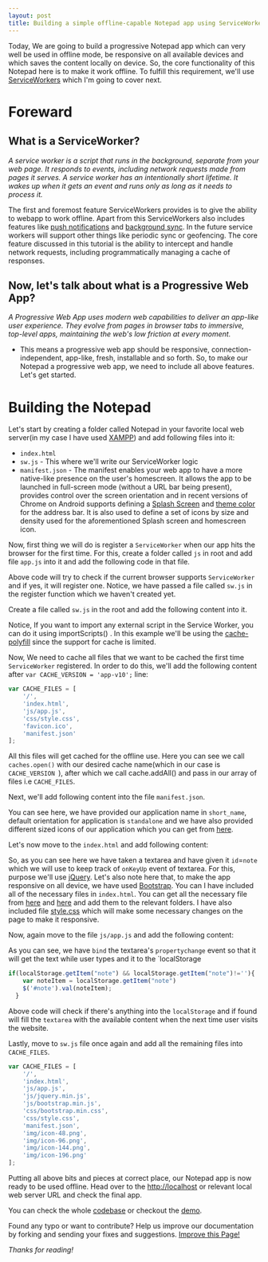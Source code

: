 ```yaml
---
layout: post
title: Building a simple offline-capable Notepad app using ServiceWorker
---
```


Today, We are going to build a progressive Notepad app which can very well be used in offline mode, be responsive on all available devices and which saves the content locally on device. So, the core functionality of this Notepad here is to make it work offline. To fulfill this requirement, we'll use [ServiceWorkers](https://developers.google.com/web/fundamentals/getting-started/primers/service-workers) which I'm going to cover next.

# Foreward

## What is a ServiceWorker?

_A service worker is a script that runs in the background, separate from your web page. It responds to events, including network requests made from pages it serves. A service worker has an intentionally short lifetime. It wakes up when it gets an event and runs only as long as it needs to process it._

The first and foremost feature ServiceWorkers provides is to give the ability to webapp to work offline. Apart from this ServiceWorkers also includes features like [push notifications](https://developers.google.com/web/updates/2015/03/push-notifications-on-the-open-web) and [background sync](https://developers.google.com/web/updates/2015/12/background-sync). In the future service workers will support other things like periodic sync or geofencing. The core feature discussed in this tutorial is the ability to intercept and handle network requests, including programmatically managing a cache of responses.

## Now, let's talk about what is a Progressive Web App?

_A Progressive Web App uses modern web capabilities to deliver an app-like user experience. They evolve from pages in browser tabs to immersive, top-level apps, maintaining the web's low friction at every moment._

- This means a progressive web app should be responsive, connection-independent, app-like, fresh, installable and so forth. So, to make our Notepad a progressive web app, we need to include all above features. Let's get started.

# Building the Notepad

Let's start by creating a folder called Notepad in your favorite local web server(in my case I have used [XAMPP](https://www.apachefriends.org/index.html)) and add following files into it:

- `index.html`
- `sw.js` - This where we'll write our ServiceWorker logic
- `manifest.json` - The manifest enables your web app to have a more native-like presence on the user's homescreen. It allows the app to be launched in full-screen mode (without a URL bar being present), provides control over the screen orientation and in recent versions of Chrome on Android supports defining a [Splash Screen](https://developers.google.com/web/updates/2015/10/splashscreen?hl=en) and [theme color](https://developers.google.com/web/updates/2014/11/Support-for-theme-color-in-Chrome-39-for-Android?hl=en) for the address bar. It is also used to define a set of icons by size and density used for the aforementioned Splash screen and homescreen icon.

Now, first thing we will do is register a `ServiceWorker` when our app hits the browser for the first time. For this, create a folder called `js` in root and add file `app.js` into it and add the following code in that file.

<script src="https://gist.github.com/amitmerchant1990/47533b3422bce2d50437d12fba705858.js"></script>

Above code will try to check if the current browser supports `ServiceWorker` and if yes, it will register one. Notice, we have passed a file called `sw.js` in the register function which we haven't created yet.

Create a file called `sw.js` in the root and add the following content into it.

<script src="https://gist.github.com/amitmerchant1990/4d5bb62b795b10cb593e8b585ae8a1a5.js"></script>

Notice, If you want to import any external script in the Service Worker, you can do it using importScripts() . In this example we'll be using the [cache-polyfill](https://github.com/coonsta/cache-polyfill) since the support for cache is limited.

Now, We need to cache all files that we want to be cached the first time `ServiceWorker` registered. In order to do this, we'll add the following content after `var CACHE_VERSION = 'app-v10';` line:

```javascript
var CACHE_FILES = [
    '/',
    'index.html',
    'js/app.js',
    'css/style.css',
    'favicon.ico',
    'manifest.json'
];
```

All this files will get cached for the offline use. Here you can see we call `caches.open()` with our desired cache name(which in our case is `CACHE_VERSION `), after which we call cache.addAll() and pass in our array of files i.e `CACHE_FILES`.

Next, we'll add following content into the file `manifest.json`.

<script src="https://gist.github.com/amitmerchant1990/ea50498abf28cd04083ccc200ac19227.js"></script>

You can see here, we have provided our application name in `short_name`, default orientation for application is `standalone` and we have also provided different sized icons of our application which you can get from [here](https://github.com/amitmerchant1990/notepad/tree/master/img).

Let's now move to the `index.html` and add following content:

<script src="https://gist.github.com/amitmerchant1990/e2d6fb2d92327fec9c7de85122a8137a.js"></script>

So, as you can see here we have taken a textarea and have given it `id`=`note` which we will use to keep track of `onKeyUp` event of textarea. For this, purpose we'll use [jQuery](https://jquery.com/). Let's also note here that, to make the app responsive on all device, we have used [Bootstrap](http://getbootstrap.com/). You can I have included all of the necessary files in `index.html`. You can get all the necessary file from [here](https://github.com/amitmerchant1990/notepad/tree/master/js) and [here](https://github.com/amitmerchant1990/notepad/tree/master/css) and add them to the relevant folders. I have also included file [style.css](https://github.com/amitmerchant1990/notepad/blob/master/css/style.css) which will make some necessary changes on the page to make it responsive.

Now, again move to the file `js/app.js` and add the following content:

<script src="https://gist.github.com/amitmerchant1990/6a4aee82dd4e54296a5c36c44496e5a2.js"></script>

As you can see, we have `bind` the textarea's `propertychange` event so that it will get the text while user types and it to the `localStorage

```javascript
if(localStorage.getItem("note") && localStorage.getItem("note")!=''){
    var noteItem = localStorage.getItem("note")
    $('#note').val(noteItem);
  }
```

Above code will check if there's anything into the `localStorage` and if found will fill the `textarea` with the available content when the next time user visits the website.

Lastly, move to `sw.js` file once again and add all the remaining files into `CACHE_FILES`.

```javascript
var CACHE_FILES = [
    '/',
    'index.html',
    'js/app.js',
    'js/jquery.min.js',
    'js/bootstrap.min.js',
    'css/bootstrap.min.css',
    'css/style.css',
    'manifest.json',
    'img/icon-48.png',
    'img/icon-96.png',
    'img/icon-144.png',
    'img/icon-196.png'
];
```

Putting all above bits and pieces at correct place, our Notepad app is now ready to be used offline. Head over to the [http://localhost](http://localhost) or relevant local web server URL and check the final app.

You can check the whole [codebase](https://github.com/amitmerchant1990/notepad) or checkout the [demo](https://www.amitmerchant.com/notepad/).

Found any typo or want to contribute? Help us improve our documentation by forking and sending your fixes and suggestions. [Improve this Page!](https://github.com/amitmerchant1990/amitmerchant1990.github.io/blob/master/_posts/2016-11-15-Building-Simple-Offline-Notepad-Using-Service-Worker.md)

_Thanks for reading!_
